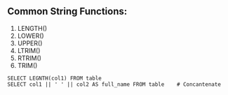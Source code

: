 ## Common String Functions:
1) LENGTH()
2) LOWER()
3) UPPER()
4) LTRIM()
5) RTRIM()
6) TRIM()
```
SELECT LEGNTH(col1) FROM table
SELECT col1 || ' ' || col2 AS full_name FROM table    # Concantenate
```
